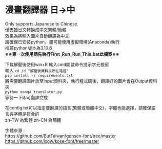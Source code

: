 # 漫畫翻譯器 日->中
 Only supports Japanese to Chinese.  
僅支援日文轉換成中文繁體/簡體  
效果為將輸入圖片自動翻譯為中文  
請確保已安裝python，盡可能使用虛擬環境(Anaconda)執行  
推薦python版本為3.10.6  
**※※第一次使用請先執行First_Run_Run_This.bat此檔案※※**  

下載解壓後使用win+R 輸入cmd開啟命令提示字元視窗  
輸入 `cd /d "解壓後資料夾所在路徑"`  
`pip install -r requirements.txt `  
將需要翻譯圖片放至Input資料夾，執行程式碼後，翻譯好的圖片會在Output資料夾  
`python manga_translator.py`  
等待一下即可翻譯完成  

在config.txt可以指定要翻譯的語言(繁體或簡體中文)，字體也能選擇，請確保語言與字體是符合的  
zh-TW 為繁體 zh-CN 為簡體  

字體來源 :  
https://github.com/ButTaiwan/gensen-font/tree/master  
https://github.com/lxgw/kose-font/tree/master  
